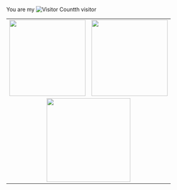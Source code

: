 You are my ![Visitor Count](https://komarev.com/ghpvc/?username=GeorgeLin200100)th visitor
<div align="center">
  <table style="width:100%;">
    <tr>
      <!-- 第一个图片 -->
      <td align="center">
        <img height='200' src="https://github-readme-stats.vercel.app/api?username=GeorgeLin200100&count_private=true" />
      </td>
      <!-- 第二个图片 -->
      <td align="center">
        <img height='200' src="https://github-readme-stats.vercel.app/api/top-langs/?username=GeorgeLin200100&layout=compact" />
      </td>
    </tr>
    <!-- 第三个图片  -->
    <tr>
      <td colspan="2" align="center">
        <img height="220" src="https://github-readme-activity-graph.vercel.app/graph?username=GeorgeLin200100&theme=github-compact&hide_border=true&area=true" />
      </td>
    </tr>
  </table>
</div>

<!--
**GeorgeLin200100/GeorgeLin200100** is a ✨ _special_ ✨ repository because its `README.md` (this file) appears on your GitHub profile.

Here are some ideas to get you started:

- 🔭 I’m currently working on ...
- 🌱 I’m currently learning ...
- 👯 I’m looking to collaborate on ...
- 🤔 I’m looking for help with ...
- 💬 Ask me about ...
- 📫 How to reach me: ...
- 😄 Pronouns: ...
- ⚡ Fun fact: ...
-->
